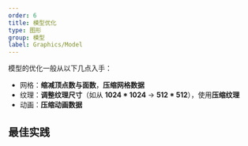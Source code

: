 ```yaml
---
order: 6
title: 模型优化
type: 图形
group: 模型
label: Graphics/Model
---
```


模型的优化一般从以下几点入手：

- 网格：**缩减顶点数与面数**，**压缩网格数据**
- 纹理：**调整纹理尺寸**（如从 **1024 \* 1024** -> **512 \* 512**），使用**压缩纹理**
- 动画：**压缩动画数据**

## 最佳实践
